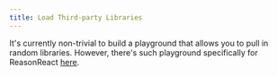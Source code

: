 ```yaml
---
title: Load Third-party Libraries
---
```


It's currently non-trivial to build a playground that allows you to pull in random libraries. However, there's such playground specifically for ReasonReact [here](https://astrada.github.io/reason-react-playground).
